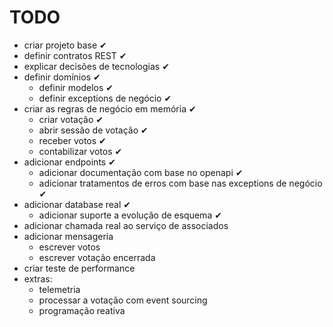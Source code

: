 # TODO

- criar projeto base ✔
- definir contratos REST ✔
- explicar decisões de tecnologias ✔
- definir domínios ✔
  - definir modelos ✔
  - definir exceptions de negócio ✔
- criar as regras de negócio em memória ✔
  - criar votação ✔
  - abrir sessão de votação ✔
  - receber votos ✔
  - contabilizar votos ✔
- adicionar endpoints ✔
  - adicionar documentação com base no openapi ✔
  - adicionar tratamentos de erros com base nas exceptions de negócio ✔
- adicionar database real ✔
  - adicionar suporte a evolução de esquema ✔
- adicionar chamada real ao serviço de associados
- adicionar mensageria
  - escrever votos
  - escrever votação encerrada
- criar teste de performance
- extras:
  - telemetria
  - processar a votação com event sourcing 
  - programação reativa
